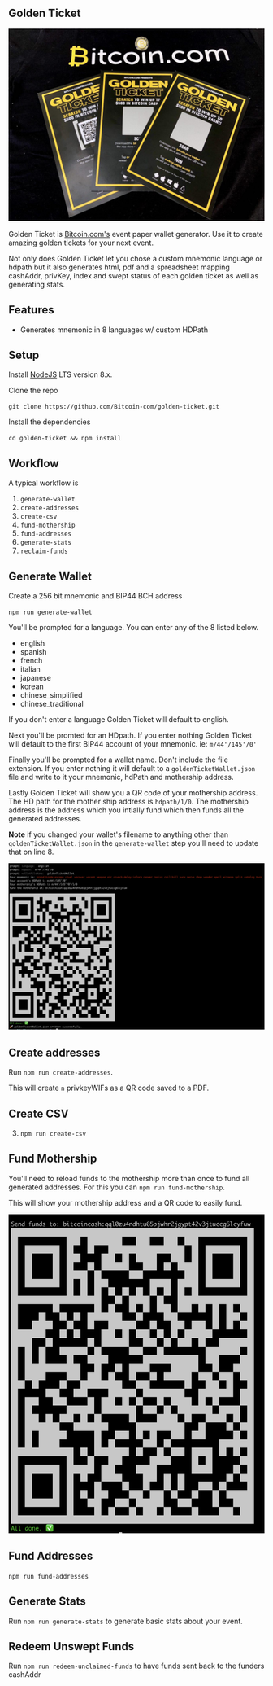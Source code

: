 ## Golden Ticket

![Golden Ticket](images/golden-ticket.jpg)

Golden Ticket is [Bitcoin.com's](https://www.bitcoin.com) event paper wallet generator. Use it to create amazing golden tickets for your next event.

Not only does Golden Ticket let you chose a custom mnemonic language or hdpath but it also generates html, pdf and a spreadsheet mapping cashAddr, privKey, index and swept status of each golden ticket as well as generating stats.

## Features

- Generates mnemonic in 8 languages w/ custom HDPath

## Setup

Install [NodeJS](http://nodejs.org/) LTS version 8.x.

Clone the repo

`git clone https://github.com/Bitcoin-com/golden-ticket.git`

Install the dependencies

`cd golden-ticket && npm install`

## Workflow

A typical workflow is

1. `generate-wallet`
2. `create-addresses`
3. `create-csv`
4. `fund-mothership`
5. `fund-addresses`
6. `generate-stats`
7. `reclaim-funds`

## Generate Wallet

Create a 256 bit mnemonic and BIP44 BCH address

`npm run generate-wallet`

You'll be prompted for a language. You can enter any of the 8 listed below.

- english
- spanish
- french
- italian
- japanese
- korean
- chinese_simplified
- chinese_traditional

If you don't enter a language Golden Ticket will default to english.

Next you'll be promted for an HDpath. If you enter nothing Golden Ticket will default to the first BIP44 account of your mnemonic. ie: `m/44'/145'/0'`

Finally you'll be prompted for a wallet name. Don't include the file extension. If you enter nothing it will default to a `goldenTicketWallet.json` file and write to it your mnemonic, hdPath and mothership address.

Lastly Golden Ticket will show you a QR code of your mothership address. The HD path for the mother ship address is `hdpath/1/0`. The mothership address is the address which you intially fund which then funds all the generated addresses.

**Note** if you changed your wallet's filename to anything other than `goldenTicketWallet.json` in the `generate-wallet` step you'll need to update that on line 8.

![generate-wallet](images/generate-wallet.png)

## Create addresses

Run `npm run create-addresses`.

This will create `n` privkeyWIFs as a QR code saved to a PDF.

## Create CSV

3. `npm run create-csv`

## Fund Mothership

You'll need to reload funds to the mothership more than once to fund all generated addresses. For this you can `npm run fund-mothership`.

This will show your mothership address and a QR code to easily fund.

![fund-mothership](images/fund-mothership.png)

## Fund Addresses

`npm run fund-addresses`

## Generate Stats

Run `npm run generate-stats` to generate basic stats about your event.

## Redeem Unswept Funds

Run `npm run redeem-unclaimed-funds` to have funds sent back to the funders cashAddr
